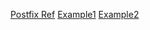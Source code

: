 ---
---

[Postfix Ref](https://www.postfix.org/master.5.html)
[Example1](https://opensource.apple.com/source/postfix/postfix-197/Postfix.Config/master.cf.default.auto.html)
[Example2](https://gist.github.com/hardware/dcc120df9329da7f40ec)
